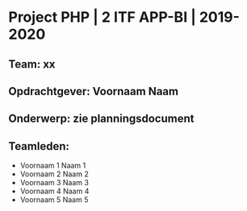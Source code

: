 # Project PHP | 2 ITF APP-BI | 2019-2020

## Team: xx
## Opdrachtgever: Voornaam Naam 
## Onderwerp: zie planningsdocument
## Teamleden:
- Voornaam 1 Naam 1
- Voornaam 2 Naam 2
- Voornaam 3 Naam 3
- Voornaam 4 Naam 4
- Voornaam 5 Naam 5
